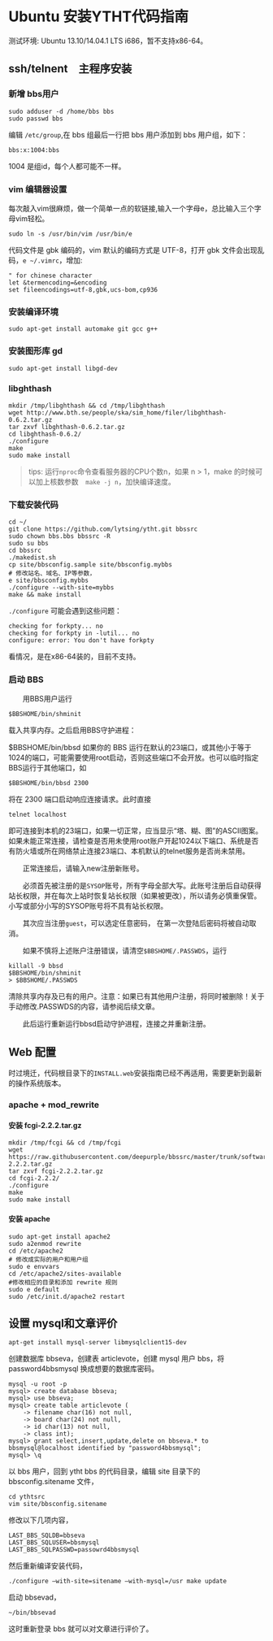 # Ubuntu 安装YTHT代码指南

测试环境: Ubuntu 13.10/14.04.1 LTS i686，暂不支持x86-64。

## ssh/telnent　主程序安装

### 新增 bbs用户

```
sudo adduser -d /home/bbs bbs
sudo passwd bbs
```

编辑 `/etc/group`,在 bbs 组最后一行把 bbs 用户添加到 bbs 用户组，如下：

```
bbs:x:1004:bbs
```
1004 是组id，每个人都可能不一样。

### vim 编辑器设置

每次敲入vim很麻烦，做一个简单一点的软链接,输入一个字母e，总比输入三个字母vim轻松。

```
sudo ln -s /usr/bin/vim /usr/bin/e
```
代码文件是 gbk 编码的，vim 默认的编码方式是 UTF-8，打开 gbk 文件会出现乱码，`e ~/.vimrc`，增加:

```
" for chinese character
let &termencoding=&encoding
set fileencodings=utf-8,gbk,ucs-bom,cp936
```
### 安装编译环境
```
sudo apt-get install automake git gcc g++
```
### 安装图形库 gd
```
sudo apt-get install libgd-dev
```
### libghthash
```
mkdir /tmp/libghthash && cd /tmp/libghthash
wget http://www.bth.se/people/ska/sim_home/filer/libghthash-0.6.2.tar.gz
tar zxvf libghthash-0.6.2.tar.gz
cd libghthash-0.6.2/
./configure
make
sudo make install
```
> tips: 运行`nproc`命令查看服务器的CPU个数n，如果 n > 1，make 的时候可以加上核数参数　`make -j n`，加快编译速度。

### 下载安装代码

```
cd ~/
git clone https://github.com/lytsing/ytht.git bbssrc
sudo chown bbs.bbs bbssrc -R
sudo su bbs
cd bbssrc
./makedist.sh
cp site/bbsconfig.sample site/bbsconfig.mybbs
# 修改站名、域名、IP等参数，
e site/bbsconfig.mybbs
./configure --with-site=mybbs
make && make install
```

`./configure` 可能会遇到这些问题：

    checking for forkpty... no
    checking for forkpty in -lutil... no
    configure: error: You don't have forkpty

看情况，是在x86-64装的，目前不支持。


### 启动 BBS

　　用BBS用户运行

```
$BBSHOME/bin/shminit
```
载入共享内存。之后启用BBS守护进程：

$BBSHOME/bin/bbsd
如果你的 BBS 运行在默认的23端口，或其他小于等于1024的端口，可能需要使用root启动，否则这些端口不会开放。也可以临时指定BBS运行于其他端口，如

	$BBSHOME/bin/bbsd 2300

将在 2300 端口启动响应连接请求。此时直接

	telnet localhost

即可连接到本机的23端口，如果一切正常，应当显示“塔、糊、图”的ASCII图案。如果未能正常连接，请检查是否用未使用root账户开起1024以下端口、系统是否有防火墙或所在网络禁止连接23端口、本机默认的telnet服务是否尚未禁用。

　　正常连接后，请输入new注册新账号。

　　必须首先被注册的是`SYSOP`账号，所有字母全部大写。此账号注册后自动获得站长权限，并在每次上站时恢复站长权限（如果被更改），所以请务必慎重保管。小写或部分小写的SYSOP账号将不具有站长权限。

　　其次应当注册`guest`，可以选定任意密码， 在第一次登陆后密码将被自动取消。

　　如果不慎将上述账户注册错误，请清空`$BBSHOME/.PASSWDS`，运行

```
killall -9 bbsd
$BBSHOME/bin/shminit
> $BBSHOME/.PASSWDS
```

清除共享内存及已有的用户。注意：如果已有其他用户注册，将同时被删除！关于手动修改.PASSWDS的内容，请参阅后续文章。

　　此后运行重新运行bbsd启动守护进程，连接之并重新注册。




## Web 配置

时过境迁，代码根目录下的`INSTALL.web`安装指南已经不再适用，需要更新到最新的操作系统版本。

### apache + mod_rewrite

#### 安装 fcgi-2.2.2.tar.gz
```
mkdir /tmp/fcgi && cd /tmp/fcgi
wget https://raw.githubusercontent.com/deepurple/bbssrc/master/trunk/software/fcgi-2.2.2.tar.gz
tar zxvf fcgi-2.2.2.tar.gz
cd fcgi-2.2.2/
./configure
make
sudo make install
```
#### 安装 apache
```
sudo apt-get install apache2
sudo a2enmod rewrite
cd /etc/apache2
# 修改成实际的用户和用户组
sudo e envvars
cd /etc/apache2/sites-available
#修改相应的目录和添加 rewrite 规则
sudo e default
sudo /etc/init.d/apache2 restart
```

## 设置 mysql和文章评价

```
apt-get install mysql-server libmysqlclient15-dev
```
创建数据库 bbseva，创建表 articlevote，创建 mysql 用户 bbs，将 password4bbsmysql 换成想要的数据库密码。

```
mysql -u root -p
mysql> create database bbseva;
mysql> use bbseva;
mysql> create table articlevote (
    -> filename char(16) not null,
    -> board char(24) not null,
    -> id char(13) not null,
    -> class int);
mysql> grant select,insert,update,delete on bbseva.* to bbsmysql@localhost identified by "password4bbsmysql";
mysql> \q
```

以 bbs 用户，回到 ytht bbs 的代码目录，编辑 site 目录下的 bbsconfig.sitename 文件，

```
cd ythtsrc
vim site/bbsconfig.sitename
```
修改以下几项内容，

```
LAST_BBS_SQLDB=bbseva
LAST_BBS_SQLUSER=bbsmysql
LAST_BBS_SQLPASSWD=passowrd4bbsmysql
```
然后重新编译安装代码，

```
./configure —with-site=sitename —with-mysql=/usr make update
```
启动 bbsevad，
```
~/bin/bbsevad
```
这时重新登录 bbs 就可以对文章进行评价了。


